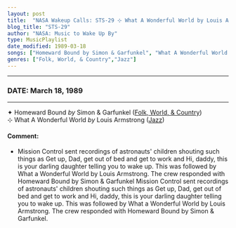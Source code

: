 ```yaml
---
layout: post
title:  "NASA Wakeup Calls: STS-29 ⊹ What A Wonderful World by Louis Armstrong ✧ March 18, 1989"
blog_title: "STS-29"
author: "NASA: Music to Wake Up By"
type: MusicPlaylist
date_modified: 1989-03-18
songs: ["Homeward Bound by Simon & Garfunkel", "What A Wonderful World by Louis Armstrong"]
genres: ["Folk, World, & Country","Jazz"]
---
```


----
### DATE: March 18, 1989
----
✦ Homeward Bound *by* Simon & Garfunkel ([Folk, World, & Country](https://www.discogs.com/genre/Folk%2C%20World%2C%20%26%20Country)) <a target="blank_" href="https://www.discogs.com/Simon-Garfunkel-Homeward-Bound/release/6703004">
    <i class="fas fa-compact-disc"
       title="Discogs entry for this song"
       alt="Discogs entry for this song"
       style="font-size: 1.1em;"></i></a>
      &nbsp;<br />
⊹ What A Wonderful World *by* Louis Armstrong ([Jazz](https://www.discogs.com/genre/Jazz)) <a target="blank_" href="https://www.discogs.com/Louis-Armstrong-What-A-Wonderful-World/release/4576712">
    <i class="fas fa-compact-disc"
       title="Discogs entry for this song"
       alt="Discogs entry for this song"
       style="font-size: 1.1em;"></i></a>
    

#### Comment:
* Mission Control sent recordings of astronauts' children shouting such things as Get up, Dad, get out of bed and get to work and Hi, daddy, this is your darling daughter telling you to wake up. This was followed by What a Wonderful World by Louis Armstrong. The crew responded with Homeward Bound by Simon & Garfunkel
Mission Control sent recordings of astronauts' children shouting such things as Get up, Dad, get out of bed and get to work and Hi, daddy, this is your darling daughter telling you to wake up. This was followed by What a Wonderful World by Louis Armstrong. The crew responded with Homeward Bound by Simon & Garfunkel.



<br/>
<center>
	<a target="_blank"
	   href="https://twitter.com/intent/tweet?hashtags=Space,NASA,Playlist,NASAWakeupCalls,SpaceProgram&text=🚀 {{ page.author}}, '{{ page.songs.first }}' {{ page.title }}, {{ page.date | date: '%B %d, %Y' }}, {{ site.url }}{{ page.url }}&via=nasawakeupcalls"><i class="fab fa-twitter" title="Tweet this page" alt="Tweet this page" style="font-size: 1.3em;"></i></a>
	&nbsp; 	<i class="fas fa-user-astronaut" style="font-size: 1.5em;"></i> &nbsp;
    <a id="custom_amazon_link"
       type="amzn" search="#"
       category="popular music">
    <i class="fab fa-amazon" style="font-size: 1.3em;"></i></a>
</center>

<!-- Randomly resolve an individual entry from a song array -->
<script src="/assets/javascript/seedrandom.min.js"></script>
<script>
  var wake_me_up = ["Homeward Bound by Simon & Garfunkel", "What A Wonderful World by Louis Armstrong"];
  var prng = new Math.seedrandom();
  function randomSong() {
    song = wake_me_up[Math.floor(Math.random() * wake_me_up.length)];
    var amazon_link = document.getElementById("custom_amazon_link");
    amazon_link.setAttribute("search", song);
  }
  window.onload = randomSong();
</script>
